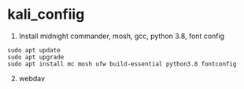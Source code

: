 # kali_confiig


1. Install midnight commander, mosh, gcc, python 3.8, font config
```
sudo apt update
sudo apt upgrade
sudo apt install mc mosh ufw build-essential python3.8 fontconfig
```
2. webdav
```
```
